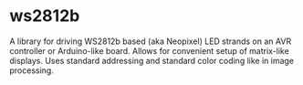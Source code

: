 # ws2812b
A library for driving WS2812b based (aka Neopixel) LED strands on an AVR controller or Arduino-like board. Allows for convenient setup of matrix-like displays. Uses standard addressing and standard color coding like in image processing.
